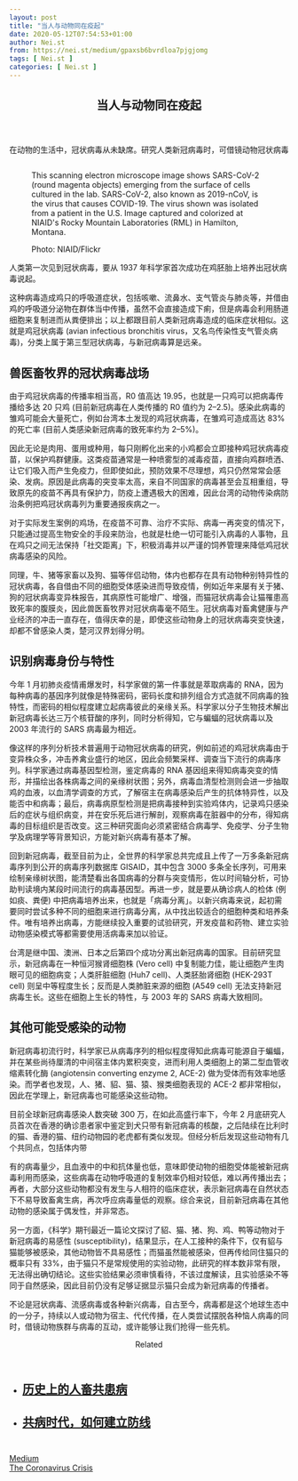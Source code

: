```yaml
---
layout: post
title: "当人与动物同在疫起"
date: 2020-05-12T07:54:53+01:00
author: Nei.st
from: https://nei.st/medium/gpaxsb6bvrdloa7pjgjomg
tags: [ Nei.st ]
categories: [ Nei.st ]
---
```


<article class="post-19918 post type-post status-publish format-standard hentry category-medium tag-the-coronavirus-crisis" id="post-19918">
 <header class="page-header medium Archives">
  <div class="page-header__image">
  </div>
  <div class="page-header__content">
   <h1 class="page-title text-align-center">
    当人与动物同在疫起
   </h1>
  </div>
 </header>
 <div class="entry-content aesop-entry-content" id="post-19918-content">
  <link as="font" crossorigin="anonymous" href="//cdn.jsdelivr.net/gh/0nd1jyU39XQ/_/glyph/font-face/0uIzqoZjSuJfvSBnvgXTcApMtcVhMcpr.woff" rel="preload" type="font/woff"/>
  <link as="font" crossorigin="anonymous" href="//cdn.jsdelivr.net/gh/0nd1jyU39XQ/_/glyph/font-face/1sTnSLZWDKucPX6SAk.woff" rel="preload" type="font/woff"/>
  <p class="blog-post__description">
   在动物的生活中，冠状病毒从未缺席。研究人类新冠病毒时，可借镜动物冠状病毒
  </p>
  <span id="more-19918">
  </span>
  <div class="container img">
   <div class="aspectRatioPlaceholder">
    <div class="progressiveMedia" data-height="2164" data-width="1756">
     <img alt="" class="progressiveMedia-image lazyload" data-src="https://cdn.jsdelivr.net/gh/0nd1jyU39XQ/_/img/1/49557785757_8efab22862_o.jpg" src="https://cdn.jsdelivr.net/gh/0nd1jyU39XQ/_/img/1/49557785757_8efab22862_o.jpg"/>
    </div>
   </div>
   <div class="aesop-image-component">
    <figure class="aesop-image-component-image aesop-component-align-center aesop-image-component-caption-left">
     <figcaption class="aesop-image-component-caption">
      <p class="aesop-cap-description">
       This scanning electron microscope image shows SARS-CoV-2 (round magenta objects) emerging from the surface of cells cultured in the lab. SARS-CoV-2, also known as 2019-nCoV, is the virus that causes COVID-19. The virus shown was isolated from a patient in the U.S. Image captured and colorized at NIAID's Rocky Mountain Laboratories (RML) in Hamilton, Montana.
      </p>
      <p class="aesop-cap-cred">
       Photo: NIAID/Flickr
      </p>
     </figcaption>
    </figure>
   </div>
  </div>
  <p>
   人类第一次见到冠状病毒，要从 1937 年科学家首次成功在鸡胚胎上培养出冠状病毒说起。
  </p>
  <p>
   这种病毒造成鸡只的呼吸道症状，包括咳嗽、流鼻水、支气管炎与肺炎等，并借由鸡的呼吸道分泌物在群体当中传播，虽然不会直接造成下痢，但是病毒会利用肠道细胞来复制进而从粪便排出；以上都跟目前人类新冠病毒造成的临床症状相似。这就是鸡冠状病毒 (avian infectious bronchitis virus，又名鸟传染性支气管炎病毒)，分类上属于第三型冠状病毒，与新冠病毒算是远亲。
  </p>
  <h2>
   兽医畜牧界的冠状病毒战场
  </h2>
  <p>
   由于鸡冠状病毒的传播率相当高，R0 值高达 19.95，也就是一只鸡可以把病毒传播给多达 20 只鸡 (目前新冠病毒在人类传播的 R0 值约为 2–2.5)。感染此病毒的雏鸡可能会大量死亡，例如台湾本土发现的鸡冠状病毒，在雏鸡可造成高达 83% 的死亡率 (目前人类感染新冠病毒的致死率约为 2–5%)。
  </p>
  <p>
   因此无论是肉用、蛋用或种用，每只刚孵化出来的小鸡都会立即接种鸡冠状病毒疫苗，以保护鸡群健康。这类疫苗通常是一种喷雾型的减毒疫苗，直接向鸡群喷洒、让它们吸入而产生免疫力，但即使如此，预防效果不尽理想，鸡只仍然常常会感染、发病。原因是此病毒的突变率太高，来自不同国家的病毒甚至会互相重组，导致原先的疫苗不再具有保护力，防疫上遭遇极大的困难，因此台湾的动物传染病防治条例把鸡冠状病毒列为重要通报疾病之一。
  </p>
  <p>
   对于实际发生案例的鸡场，在疫苗不可靠、治疗不实际、病毒一再突变的情况下，只能通过提高生物安全的手段来防治，也就是杜绝一切可能引入病毒的人事物，且在鸡只之间无法保持「社交距离」下，积极消毒并以严谨的饲养管理来降低鸡冠状病毒感染的风险。
  </p>
  <div class="code-block code-block-1" style="margin: 8px 0; clear: both;">
   <div class="container ads_KbHEVhh8Rw">
    <div class="card card--blog post-sidebar">
     <div class="card-body">
      <div class="logo_ngcontent-kty-0">
      </div>
      <div class="iframe-blocker U6XAMK63Vh00WqvF2BacIQ">
       <div class="background-h60B">
       </div>
       <div class="WumZiPCS4MeMw4pxQ">
       </div>
      </div>
     </div>
     <div class="card-footer">
      <div class="card-footer-wrapper" layout="row bottom-left">
      </div>
     </div>
    </div>
   </div>
  </div>
  <p>
   同理，牛、猪等家畜以及狗、猫等伴侣动物，体内也都存在具有动物种别特异性的冠状病毒，各自借由不同的细胞受体感染进而导致疫情，例如近年来屡有关于猪、狗的冠状病毒变异株报告，其病原性可能增广、增强，而猫冠状病毒会让猫罹患高致死率的腹膜炎，因此兽医畜牧界对冠状病毒毫不陌生。冠状病毒对畜禽健康与产业经济的冲击一直存在，值得庆幸的是，即使这些动物身上的冠状病毒突变快速，却都不曾感染人类，楚河汉界划得分明。
  </p>
  <h2>
   识别病毒身份与特性
  </h2>
  <p>
   今年 1 月初肺炎疫情甫爆发时，科学家做的第一件事就是萃取病毒的 RNA，因为每种病毒的基因序列就像是特殊密码，密码长度和排列组合方式造就不同病毒的独特性，而密码的相似程度建立起病毒彼此的亲缘关系。科学家以分子生物技术解出新冠病毒长达三万个核苷酸的序列，同时分析得知，它与蝙蝠的冠状病毒以及 2003 年流行的 SARS 病毒最为相近。
  </p>
  <p>
   像这样的序列分析技术普遍用于动物冠状病毒的研究，例如前述的鸡冠状病毒由于变异株众多，冲击养禽业盛行的地区，因此会频繁采样、调查当下流行的病毒序列。科学家通过病毒基因型检测，鉴定病毒的 RNA 基因组来得知病毒突变的情形，并描绘出各株病毒之间的亲缘树状图；另外，病毒血清型检测则会进一步抽取鸡的血液，以血清学调查的方式，了解宿主在病毒感染后产生的抗体特异性，以及能否中和病毒；最后，病毒病原型检测是把病毒接种到实验鸡体内，记录鸡只感染后的症状与组织病变，并在安乐死后进行解剖，观察病毒在脏器中的分布，得知病毒的目标组织是否改变。这三种研究面向必须紧密结合病毒学、免疫学、分子生物学及病理学等背景知识，方能对新兴病毒有基本了解。
  </p>
  <p>
   回到新冠病毒，截至目前为止，全世界的科学家总共完成且上传了一万多条新冠病毒序列到公开的病毒序列数据库 GISAID，其中包含 3000 多条全长序列，可用来绘制亲缘树状图，能清楚看出各国病毒的分群与突变情形，佐以时间轴分析，可协助判读境内某段时间流行的病毒基因型。再进一步，就是要从确诊病人的检体 (例如痰、粪便) 中把病毒培养出来，也就是「病毒分离」。以新兴病毒来说，起初需要同时尝试多种不同的细胞来进行病毒分离，从中找出较适合的细胞种类和培养条件。唯有培养出病毒，方能继续投入重要的试验研究，开发疫苗和药物、建立实验动物感染模式等都需要使用活病毒来加以验证。
  </p>
  <p>
   台湾是继中国、澳洲、日本之后第四个成功分离出新冠病毒的国家。目前研究显示，新冠病毒在一种恒河猴肾细胞株 (Vero cell) 中复制能力佳，能让细胞产生肉眼可见的细胞病变；人类肝脏细胞 (Huh7 cell)、人类胚胎肾细胞 (HEK-293T cell) 则呈中等程度生长；反而是人类肺脏来源的细胞 (A549 cell) 无法支持新冠病毒生长。这些在细胞上生长的特性，与 2003 年的 SARS 病毒大致相同。
  </p>
  <h2>
   其他可能受感染的动物
  </h2>
  <p>
   新冠病毒初流行时，科学家已从病毒序列的相似程度得知此病毒可能源自于蝙蝠，并在某些尚待厘清的中间宿主体内累积突变，进而利用人类细胞上的第二型血管收缩素转化酶 (angiotensin converting enzyme 2, ACE-2) 做为受体而有效率地感染。而学者也发现，人、猪、貂、猫、猿、猴类细胞表现的 ACE-2 都非常相似，因此在学理上，新冠病毒也可能感染这些动物。
  </p>
  <div class="code-block code-block-1" style="margin: 8px 0; clear: both;">
   <div class="container ads_KbHEVhh8Rw">
    <div class="card card--blog post-sidebar">
     <div class="card-body">
      <div class="logo_ngcontent-kty-0">
      </div>
      <div class="iframe-blocker U6XAMK63Vh00WqvF2BacIQ">
       <div class="background-h60B">
       </div>
       <div class="WumZiPCS4MeMw4pxQ">
       </div>
      </div>
     </div>
     <div class="card-footer">
      <div class="card-footer-wrapper" layout="row bottom-left">
      </div>
     </div>
    </div>
   </div>
  </div>
  <p>
   目前全球新冠病毒感染人数突破 300 万，在如此高盛行率下，今年 2 月底研究人员首次在香港的确诊患者家中鉴定到犬只带有新冠病毒的核酸，之后陆续在比利时的猫、香港的猫、纽约动物园的老虎都有类似发现。但经分析后发现这些动物有几个共同点，包括体内带
  </p>
  <p>
   有的病毒量少，且血液中的中和抗体量也低，意味即使动物的细胞受体能被新冠病毒利用而感染，这些病毒在动物呼吸道的复制效率仍相对较低，难以再传播出去；再者，大部分这些动物都没有发生与人相符的临床症状，表示新冠病毒在自然状态下不易导致畜禽生病，再次呼应病毒量低的观察。综合来说，目前新冠病毒在其他动物的感染属于偶发性，并非常态。
  </p>
  <p>
   另一方面，《科学》期刊最近一篇论文探讨了貂、猫、猪、狗、鸡、鸭等动物对于新冠病毒的易感性 (susceptibility)，结果显示，在人工接种的条件下，仅有貂与猫能够被感染，其他动物皆不具易感性；而猫虽然能被感染，但再传给同住猫只的概率只有 33%，由于猫只不是常规使用的实验动物，此研究的样本数非常有限，无法得出确切结论。这些实验结果必须审慎看待，不该过度解读，且实验感染不等同于自然感染，因此目前仍没有足够证据显示猫只会成为新冠病毒的传播者。
  </p>
  <p>
   不论是冠状病毒、流感病毒或各种新兴病毒，自古至今，病毒都是这个地球生态中的一分子，持续以人或动物为宿主、代代传播，在人类尝试摆脱各种恼人病毒的同时，借镜动物族群与病毒的互动，或许能够让我们抢得一些先机。
  </p>
  <section class="jsx-1092709871 collection">
   <header class="jsx-1092709871 container">
    <span class="jsx-65431776 text-icon text-right size-md spacing-xxtight weight-medium">
     <span class="jsx-65431776 text">
      <span class="jsx-1092709871">
       Related
      </span>
     </span>
    </span>
   </header>
   <ul class="jsx-1092709871 collection-list">
    <li class="jsx-1092709871">
     <section class="jsx-2013367371 container">
      <div class="jsx-2013367371 content no-cover type-collection">
       <div class="jsx-2013367371 left">
        <a class="jsx-2013367371" href="https://nei.st/medium/lifeweek/gpaxsb6bvrdloa3pjgjomg">
         <h2 class="jsx-2996311878 sidebar">
          历史上的人畜共患病
         </h2>
        </a>
       </div>
      </div>
     </section>
    </li>
    <li class="jsx-1092709871">
     <section class="jsx-2013367371 container">
      <div class="jsx-2013367371 content no-cover type-collection">
       <div class="jsx-2013367371 left">
        <a class="jsx-2013367371" href="https://nei.st/medium/lifeweek/gpaxsb6bvrdloa6pjgjomg">
         <h2 class="jsx-2996311878 sidebar">
          共病时代，如何建立防线
         </h2>
        </a>
       </div>
      </div>
     </section>
    </li>
   </ul>
  </section>
  <div class="container qyoLgsBMfk2RyP6PZqEQUQ">
   <div class="TA9FsqtAclEQEnnC">
    <a class="q9pBoz6iftkg" href="https://nei.st/medium/caixin?source=cw902">
     <div class="ISq0AssRMiRdK46s31e1tA">
      <div class="VBC0sS11TRzyNj7ur4DqLQ">
      </div>
     </div>
    </a>
   </div>
  </div>
  <div class="code-block code-block-2" style="margin: 8px 0; clear: both;">
   <br/>
   <div class="container ads_KbHEVhh8Rw">
    <div class="card card--blog post-sidebar">
     <div class="card-body">
      <div class="logo_ngcontent-kty-0">
      </div>
      <div class="iframe-blocker U6XAMK63Vh00WqvF2BacIQ">
       <div class="background-h60B">
       </div>
       <div class="WumZiPCS4MeMw4pxQ">
       </div>
      </div>
     </div>
     <div class="card-footer">
      <div class="card-footer-wrapper" layout="row bottom-left">
      </div>
     </div>
    </div>
   </div>
  </div>
 </div>
 <footer class="entry-footer">
  <div class="categories icon-link">
   <a href="https://nei.st/category/medium" rel="category tag">
    Medium
   </a>
  </div>
  <div class="tags icon-link">
   <a href="https://nei.st/tag/the-coronavirus-crisis" rel="tag">
    The Coronavirus Crisis
   </a>
  </div>
 </footer>
</article>

